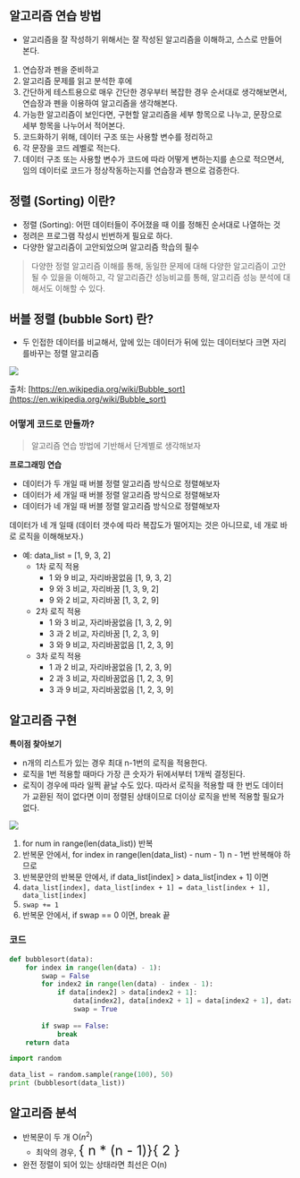 ## 알고리즘 연습 방법

- 알고리즘을 잘 작성하기 위해서는 잘 작성된 알고리즘을 이해하고, 스스로 만들어 본다.

1. 연습장과 펜을 준비하고
2. 알고리즘 문제를 읽고 분석한 후에
3. 간단하게 테스트용으로 매우 간단한 경우부터 복잡한 경우 순서대로 생각해보면서, 연습장과 펜을 이용하여 알고리즘을 생각해본다.
4. 가능한 알고리즘이 보인다면, 구현할 알고리즘을 세부 항목으로 나누고, 문장으로 세부 항목을 나누어서 적어본다.
5. 코드화하기 위해, 데이터 구조 또는 사용할 변수를 정리하고
6. 각 문장을 코드 레벨로 적는다.
7. 데이터 구조 또는 사용할 변수가 코드에 따라 어떻게 변하는지를 손으로 적으면서, 임의 데이터로 코드가 정상작동하는지를 연습장과 펜으로 검증한다.

## 정렬 (Sorting) 이란?

- 정렬 (Sorting): 어떤 데이터들이 주어졌을 때 이를 정해진 순서대로 나열하는 것
- 정려은 프로그램 작성시 빈번하게 필요로 하다.
- 다양한 알고리즘이 고안되었으며 알고리즘 학습의 필수

> 다양한 정렬 알고리즘 이해를 통해, 동일한 문제에 대해 다양한 알고리즘이 고안될 수 있을을 이해하고, 각 알고리즘간 성능비교를  통해, 알고리즘 성능 분석에 대해서도 이해할 수 있다.

## 버블 정렬 (bubble Sort) 란?

- 두 인접한 데이터를 비교해서, 앞에 있는 데이터가 뒤에 있는 데이터보다 크면 자리를바꾸는 정렬 알고리즘

![](https://images.velog.io/images/somday/post/4284525e-9879-4661-ab2c-a781c54f67ea/Bubble-sort-example-300px.gif)

출처: [https://en.wikipedia.org/wiki/Bubble_sort](https://en.wikipedia.org/wiki/Bubble_sort)

### 어떻게 코드로 만들까?

> 알고리즘 연습 방법에 기반해서 단계별로 생각해보자

**프로그래밍 연습**

- 데이터가 두 개일 때 버블 정렬 알고리즘 방식으로 정렬해보자
- 데이터가 세 개일 때 버블 정렬 알고리즘 방식으로 정렬해보자
- 데이터가 네 개일 때 버블 정렬 알고리즘 방식으로 정렬해보자

데이터가 네 개 일때 (데이터 갯수에 따라 복잡도가 떨어지는 것은 아니므로, 네 개로 바로 로직을 이해해보자.)

- 예: data_list = [1, 9, 3, 2]
    - 1차 로직 적용
        - 1 와 9 비교, 자리바꿈없음 [1, 9, 3, 2]
        - 9 와 3 비교, 자리바꿈 [1, 3, 9, 2]
        - 9 와 2 비교, 자리바꿈 [1, 3, 2, 9]
    - 2차 로직 적용
        - 1 와 3 비교, 자리바꿈없음 [1, 3, 2, 9]
        - 3 과 2 비교, 자리바꿈 [1, 2, 3, 9]
        - 3 와 9 비교, 자리바꿈없음 [1, 2, 3, 9]
    - 3차 로직 적용
        - 1 과 2 비교, 자리바꿈없음 [1, 2, 3, 9]
        - 2 과 3 비교, 자리바꿈없음 [1, 2, 3, 9]
        - 3 과 9 비교, 자리바꿈없음 [1, 2, 3, 9]

## **알고리즘 구현**

**특이점 찾아보기**

- n개의 리스트가 있는 경우 최대 n-1번의 로직을 적용한다.
- 로직을 1번 적용할 때마다 가장 큰 숫자가 뒤에서부터 1개씩 결정된다.
- 로직이 경우에 따라 일찍 끝날 수도 있다. 따라서 로직을 적용할 때 한 번도 데이터가 교환된 적이 없다면 이미 정렬된 상태이므로 더이상 로직을 반복 적용할 필요가 없다.

![](https://images.velog.io/images/somday/post/3584f68b-864c-4ba2-9a3a-b83d1249eaa0/bubblealgo.png)

1. for num in range(len(data_list)) 반복
2. 반복문 안에서, for index in range(len(data_list) - num - 1) n - 1번 반복해야 하므로
3. 반복문안의 반복문 안에서, if data_list[index] > data_list[index + 1] 이면
4. `data_list[index], data_list[index + 1] = data_list[index + 1], data_list[index]`
5. `swap += 1`
6. 반복문 안에서, if swap == 0 이면, break 끝

### **코드**

```python
def bubblesort(data):
    for index in range(len(data) - 1):
        swap = False
        for index2 in range(len(data) - index - 1):
            if data[index2] > data[index2 + 1]:
                data[index2], data[index2 + 1] = data[index2 + 1], data[index2]
                swap = True
        
        if swap == False:
            break
    return data
```

```python
import random

data_list = random.sample(range(100), 50)
print (bubblesort(data_list))
```

## **알고리즘 분석**

- 반복문이 두 개 O($n^2$)
    - 최악의 경우, <font size=5em> { n * (n - 1)}{ 2 }</font>
- 완전 정렬이 되어 있는 상태라면 최선은 O(n)